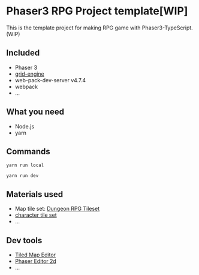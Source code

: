 # Phaser3 RPG Project template[WIP]
This is the template project for making RPG game with Phaser3-TypeScript.(WIP)

## Included
- Phaser 3
- [grid-engine](https://github.com/Annoraaq/grid-engine)
- web-pack-dev-server v4.7.4
- webpack
- ...

## What you need
- Node.js
- yarn

## Commands
```
yarn run local
```
```
yarn run dev
```
## Materials used
- Map tile set: [Dungeon RPG Tileset](https://rekkimaru.itch.io/dungeon-rpg-tileset)
- [character tile set](http://finalbossblues.com/timefantasy/freebies/more-character-sprites/)
- ...

## Dev tools
- [Tiled Map Editor](https://thorbjorn.itch.io/tiled?ac=MbLnMaiNXvG)
- [Phaser Editor 2d](https://phasereditor2d.com/)
- ...

